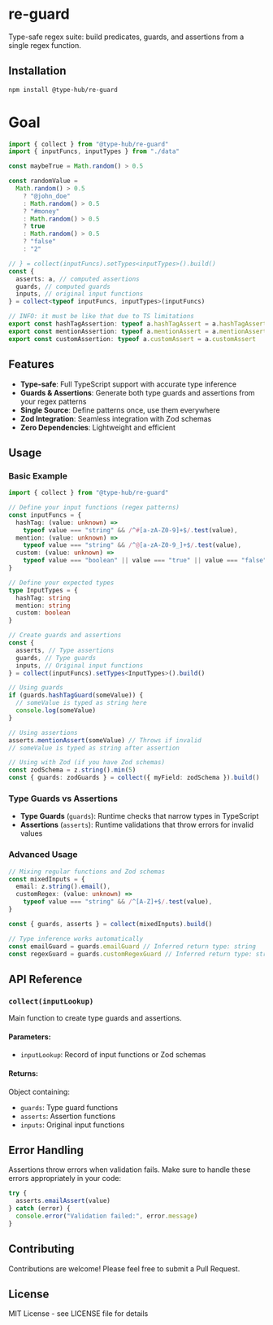 # re-guard

Type-safe regex suite: build predicates, guards, and assertions from a single regex function.

## Installation

```bash
npm install @type-hub/re-guard
```

# Goal

```ts
import { collect } from "@type-hub/re-guard"
import { inputFuncs, inputTypes } from "./data"

const maybeTrue = Math.random() > 0.5

const randomValue =
  Math.random() > 0.5
    ? "@john_doe"
    : Math.random() > 0.5
    ? "#money"
    : Math.random() > 0.5
    ? true
    : Math.random() > 0.5
    ? "false"
    : "2"

// } = collect(inputFuncs).setTypes<inputTypes>().build()
const {
  asserts: a, // computed assertions
  guards, // computed guards
  inputs, // original input functions
} = collect<typeof inputFuncs, inputTypes>(inputFuncs)

// INFO: it must be like that due to TS limitations
export const hashTagAssertion: typeof a.hashTagAssert = a.hashTagAssert
export const mentionAssertion: typeof a.mentionAssert = a.mentionAssert
export const customAssertion: typeof a.customAssert = a.customAssert
```

## Features

- **Type-safe**: Full TypeScript support with accurate type inference
- **Guards & Assertions**: Generate both type guards and assertions from your regex patterns
- **Single Source**: Define patterns once, use them everywhere
- **Zod Integration**: Seamless integration with Zod schemas
- **Zero Dependencies**: Lightweight and efficient

## Usage

### Basic Example

```typescript
import { collect } from "@type-hub/re-guard"

// Define your input functions (regex patterns)
const inputFuncs = {
  hashTag: (value: unknown) =>
    typeof value === "string" && /^#[a-zA-Z0-9]+$/.test(value),
  mention: (value: unknown) =>
    typeof value === "string" && /^@[a-zA-Z0-9_]+$/.test(value),
  custom: (value: unknown) =>
    typeof value === "boolean" || value === "true" || value === "false",
}

// Define your expected types
type InputTypes = {
  hashTag: string
  mention: string
  custom: boolean
}

// Create guards and assertions
const {
  asserts, // Type assertions
  guards, // Type guards
  inputs, // Original input functions
} = collect(inputFuncs).setTypes<InputTypes>().build()

// Using guards
if (guards.hashTagGuard(someValue)) {
  // someValue is typed as string here
  console.log(someValue)
}

// Using assertions
asserts.mentionAssert(someValue) // Throws if invalid
// someValue is typed as string after assertion

// Using with Zod (if you have Zod schemas)
const zodSchema = z.string().min(5)
const { guards: zodGuards } = collect({ myField: zodSchema }).build()
```

### Type Guards vs Assertions

- **Type Guards** (`guards`): Runtime checks that narrow types in TypeScript
- **Assertions** (`asserts`): Runtime validations that throw errors for invalid values

### Advanced Usage

```typescript
// Mixing regular functions and Zod schemas
const mixedInputs = {
  email: z.string().email(),
  customRegex: (value: unknown) =>
    typeof value === "string" && /^[A-Z]+$/.test(value),
}

const { guards, asserts } = collect(mixedInputs).build()

// Type inference works automatically
const emailGuard = guards.emailGuard // Inferred return type: string
const regexGuard = guards.customRegexGuard // Inferred return type: string
```

## API Reference

### `collect(inputLookup)`

Main function to create type guards and assertions.

#### Parameters:

- `inputLookup`: Record of input functions or Zod schemas

#### Returns:

Object containing:

- `guards`: Type guard functions
- `asserts`: Assertion functions
- `inputs`: Original input functions

## Error Handling

Assertions throw errors when validation fails. Make sure to handle these errors appropriately in your code:

```typescript
try {
  asserts.emailAssert(value)
} catch (error) {
  console.error("Validation failed:", error.message)
}
```

## Contributing

Contributions are welcome! Please feel free to submit a Pull Request.

## License

MIT License - see LICENSE file for details
